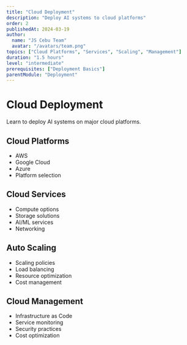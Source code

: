 ```yaml
---
title: "Cloud Deployment"
description: "Deploy AI systems to cloud platforms"
order: 2
publishedAt: 2024-03-19
author:
  name: "JS Cebu Team"
  avatar: "/avatars/team.png"
topics: ["Cloud Platforms", "Services", "Scaling", "Management"]
duration: "1.5 hours"
level: "intermediate"
prerequisites: ["Deployment Basics"]
parentModule: "Deployment"
---
```


# Cloud Deployment

Learn to deploy AI systems on major cloud platforms.

## Cloud Platforms

- AWS
- Google Cloud
- Azure
- Platform selection

## Cloud Services

- Compute options
- Storage solutions
- AI/ML services
- Networking

## Auto Scaling

- Scaling policies
- Load balancing
- Resource optimization
- Cost management

## Cloud Management

- Infrastructure as Code
- Service monitoring
- Security practices
- Cost optimization
